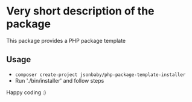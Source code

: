# Very short description of the package

This package provides a PHP package template

## Usage

- `composer create-project jsonbaby/php-package-template-installer`
- Run './bin/installer' and follow steps

Happy coding :)

